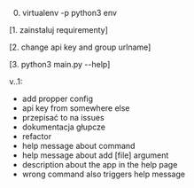 0. virtualenv -p python3 env

[1. zainstaluj requirementy]

[2. change api key and group urlname]

[3. python3 main.py --help]

v..1:
- add propper config
- api key from somewhere else
- przepisać to na issues
- dokumentacja głupcze
- refactor
- help message about command
- help message about add [file] argument
- description about the app in the help page
- wrong command also triggers help message